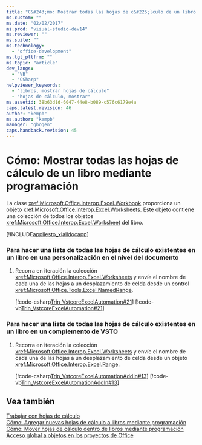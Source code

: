 ```yaml
---
title: "C&#243;mo: Mostrar todas las hojas de c&#225;lculo de un libro mediante programaci&#243;n | Microsoft Docs"
ms.custom: ""
ms.date: "02/02/2017"
ms.prod: "visual-studio-dev14"
ms.reviewer: ""
ms.suite: ""
ms.technology: 
  - "office-development"
ms.tgt_pltfrm: ""
ms.topic: "article"
dev_langs: 
  - "VB"
  - "CSharp"
helpviewer_keywords: 
  - "libros, mostrar hojas de cálculo"
  - "hojas de cálculo, mostrar"
ms.assetid: 38b63d1d-6047-44e8-b089-c576c6179e4a
caps.latest.revision: 46
author: "kempb"
ms.author: "kempb"
manager: "ghogen"
caps.handback.revision: 45
---
```

# C&#243;mo: Mostrar todas las hojas de c&#225;lculo de un libro mediante programaci&#243;n
  La clase <xref:Microsoft.Office.Interop.Excel.Workbook> proporciona un objeto <xref:Microsoft.Office.Interop.Excel.Worksheets>.  Este objeto contiene una colección de todos los objetos <xref:Microsoft.Office.Interop.Excel.Worksheet> del libro.  
  
 [!INCLUDE[appliesto_xlalldocapp](../vsto/includes/appliesto-xlalldocapp-md.md)]  
  
### Para hacer una lista de todas las hojas de cálculo existentes en un libro en una personalización en el nivel del documento  
  
1.  Recorra en iteración la colección <xref:Microsoft.Office.Interop.Excel.Worksheets> y envíe el nombre de cada una de las hojas a un desplazamiento de celda desde un control <xref:Microsoft.Office.Tools.Excel.NamedRange>.  
  
     [!code-csharp[Trin_VstcoreExcelAutomation#21](../snippets/csharp/VS_Snippets_OfficeSP/Trin_VstcoreExcelAutomation/CS/Sheet1.cs#21)]
     [!code-vb[Trin_VstcoreExcelAutomation#21](../snippets/visualbasic/VS_Snippets_OfficeSP/Trin_VstcoreExcelAutomation/VB/Sheet1.vb#21)]  
  
### Para hacer una lista de todas las hojas de cálculo existentes en un libro en un complemento de VSTO  
  
1.  Recorra en iteración la colección <xref:Microsoft.Office.Interop.Excel.Worksheets> y envíe el nombre de cada una de las hojas a un desplazamiento de celda desde un objeto <xref:Microsoft.Office.Interop.Excel.Range>.  
  
     [!code-csharp[Trin_VstcoreExcelAutomationAddIn#13](../snippets/csharp/VS_Snippets_OfficeSP/Trin_VstcoreExcelAutomationAddIn/CS/ThisAddIn.cs#13)]
     [!code-vb[Trin_VstcoreExcelAutomationAddIn#13](../snippets/visualbasic/VS_Snippets_OfficeSP/Trin_VstcoreExcelAutomationAddIn/VB/ThisAddIn.vb#13)]  
  
## Vea también  
 [Trabajar con hojas de cálculo](../vsto/working-with-worksheets.md)   
 [Cómo: Agregar nuevas hojas de cálculo a libros mediante programación](../vsto/how-to-programmatically-add-new-worksheets-to-workbooks.md)   
 [Cómo: Mover hojas de cálculo dentro de libros mediante programación](../vsto/how-to-programmatically-move-worksheets-within-workbooks.md)   
 [Acceso global a objetos en los proyectos de Office](../vsto/global-access-to-objects-in-office-projects.md)  
  
  